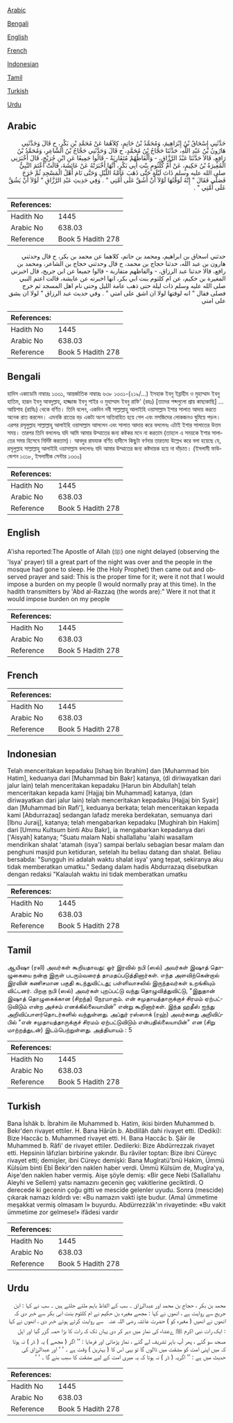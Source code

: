[Arabic](#arabic)

[Bengali](#bengali)

[English](#english)

[French](#french)

[Indonesian](#indonesian)

[Tamil](#tamil)

[Turkish](#turkish)

[Urdu](#urdu)

## Arabic


<div dir="rtl" lang="ar" style={{fontSize:'larger',backgroundColor:'#f8f9fa',padding:20}}>
حَدَّثَنِي إِسْحَاقُ بْنُ إِبْرَاهِيمَ، وَمُحَمَّدُ بْنُ حَاتِمٍ، كِلاَهُمَا عَنْ مُحَمَّدِ بْنِ بَكْرٍ، ح قَالَ وَحَدَّثَنِي هَارُونُ بْنُ عَبْدِ اللَّهِ، حَدَّثَنَا حَجَّاجُ بْنُ مُحَمَّدٍ، ح قَالَ وَحَدَّثَنِي حَجَّاجُ بْنُ الشَّاعِرِ، وَمُحَمَّدُ بْنُ رَافِعٍ، قَالاَ حَدَّثَنَا عَبْدُ الرَّزَّاقِ، - وَأَلْفَاظُهُمْ مُتَقَارِبَةٌ - قَالُوا جَمِيعًا عَنِ ابْنِ جُرَيْجٍ، قَالَ أَخْبَرَنِي الْمُغِيرَةُ بْنُ حَكِيمٍ، عَنْ أُمِّ كُلْثُومٍ بِنْتِ أَبِي بَكْرٍ، أَنَّهَا أَخْبَرَتْهُ عَنْ عَائِشَةَ، قَالَتْ أَعْتَمَ النَّبِيُّ صلى الله عليه وسلم ذَاتَ لَيْلَةٍ حَتَّى ذَهَبَ عَامَّةُ اللَّيْلِ وَحَتَّى نَامَ أَهْلُ الْمَسْجِدِ ثُمَّ خَرَجَ فَصَلَّى فَقَالَ ‏"‏ إِنَّهُ لَوَقْتُهَا لَوْلاَ أَنْ أَشُقَّ عَلَى أُمَّتِي ‏"‏ ‏.‏ وَفِي حَدِيثِ عَبْدِ الرَّزَّاقِ ‏"‏ لَوْلاَ أَنْ يَشُقَّ عَلَى أُمَّتِي ‏"‏ ‏.‏
</div>
<div style={{backgroundColor:'#f8f9fa',padding:20, marginBottom: 10}}><table> <thead> <tr> <th>References:</th> <th></th> </tr> </thead> <tbody><tr><td>Hadith No</td><td>1445</td></tr><tr><td>Arabic No</td><td>638.03</td></tr><tr><td>Reference</td><td>Book 5 Hadith 278</td></tr></tbody></table></div>


<div dir="rtl" lang="ar" style={{fontSize:'larger',backgroundColor:'#f8f9fa',padding:20}}>
حدثني اسحاق بن ابراهيم، ومحمد بن حاتم، كلاهما عن محمد بن بكر، ح قال وحدثني هارون بن عبد الله، حدثنا حجاج بن محمد، ح قال وحدثني حجاج بن الشاعر، ومحمد بن رافع، قالا حدثنا عبد الرزاق، - والفاظهم متقاربة - قالوا جميعا عن ابن جريج، قال اخبرني المغيرة بن حكيم، عن ام كلثوم بنت ابي بكر، انها اخبرته عن عايشة، قالت اعتم النبي صلى الله عليه وسلم ذات ليلة حتى ذهب عامة الليل وحتى نام اهل المسجد ثم خرج فصلى فقال " انه لوقتها لولا ان اشق على امتي " . وفي حديث عبد الرزاق " لولا ان يشق على امتي
</div>
<div style={{backgroundColor:'#f8f9fa',padding:20, marginBottom: 10}}><table> <thead> <tr> <th>References:</th> <th></th> </tr> </thead> <tbody><tr><td>Hadith No</td><td>1445</td></tr><tr><td>Arabic No</td><td>638.03</td></tr><tr><td>Reference</td><td>Book 5 Hadith 278</td></tr></tbody></table></div>

## Bengali


<div dir="ltr" lang="bn" style={{fontSize:'larger',backgroundColor:'#f8f9fa',padding:20}}>
হাদিস একাডেমি নাম্বারঃ ১৩৩১, আন্তর্জাতিক নাম্বারঃ ৬৩৮ ১৩৩১-(২১৯/...) ইসহাক ইবনু ইব্রাহীম ও মুহাম্মাদ ইবনু হাতিম, হারূন ইবনু আবদুল্লাহ, হাজ্জাজ ইবনু শাইর ও মুহাম্মাদ ইবনু রাফি' (রহঃ) [তাদের শব্দগুলো প্রায় কাছাকাছি] ... আয়িশাহ (রাযিঃ) থেকে বর্ণিত। তিনি বলেন, একদিন নবী সাল্লাল্লাহু আলাইহি ওয়াসাল্লাম ইশার সালাত আদায় করতে অনেক রাত করলেন। এমনকি রাতের বড় একটা অংশ অতিবাহিত হয়ে গেল এবং মসজিদের লোকজনও ঘুমিয়ে পড়ল। এরপর রসূলুল্লাহ সাল্লাল্লাহু আলাইহি ওয়াসাল্লাম আসলেন এবং সালাত আদায় করে বললেনঃ এটাই ইশার সালাতের উত্তম সময়। তারপর তিনি বললেনঃ যদি আমি আমার উম্মাতের জন্য কষ্টকর মনে না করতাম (তাহলে এ সময়কে ইশার সালাতের সময় হিসেবে নির্দিষ্ট করতাম)। আবদুর রাযযাক বর্ণিত হাদীসে কিছুটা বর্ণনার তারতম্য উল্লেখ করে বলা হয়েছে যে, রসূলুল্লাহ সাল্লাল্লাহু আলাইহি ওয়াসাল্লাম বললেনঃ যদি আমার উম্মাতের জন্য কষ্টদায়ক হয়ে না দাঁড়াত। (ইসলামী ফাউন্ডেশন ১৩১৮, ইসলামীক সেন্টার ১৩৩০)
</div>
<div style={{backgroundColor:'#f8f9fa',padding:20, marginBottom: 10}}><table> <thead> <tr> <th>References:</th> <th></th> </tr> </thead> <tbody><tr><td>Hadith No</td><td>1445</td></tr><tr><td>Arabic No</td><td>638.03</td></tr><tr><td>Reference</td><td>Book 5 Hadith 278</td></tr></tbody></table></div>

## English


<div dir="ltr" lang="en" style={{fontSize:'larger',backgroundColor:'#f8f9fa',padding:20}}>
A'isha reported:The Apostle of Allah (ﷺ) one night delayed (observing the 'Isya' prayer) till a great part of the night was over and the people in the mosque had gone to sleep. He (the Holy Prophet) then came out and observed prayer and said: This is the proper time for it; were it not that I would impose a burden on my people (I would normally pray at this time). In the hadith transmitters by 'Abd al-Razzaq (the words are):" Were it not that it would impose burden on my people
</div>
<div style={{backgroundColor:'#f8f9fa',padding:20, marginBottom: 10}}><table> <thead> <tr> <th>References:</th> <th></th> </tr> </thead> <tbody><tr><td>Hadith No</td><td>1445</td></tr><tr><td>Arabic No</td><td>638.03</td></tr><tr><td>Reference</td><td>Book 5 Hadith 278</td></tr></tbody></table></div>

## French


<div dir="ltr" lang="fr" style={{fontSize:'larger',backgroundColor:'#f8f9fa',padding:20}}>

</div>
<div style={{backgroundColor:'#f8f9fa',padding:20, marginBottom: 10}}><table> <thead> <tr> <th>References:</th> <th></th> </tr> </thead> <tbody><tr><td>Hadith No</td><td>1445</td></tr><tr><td>Arabic No</td><td>638.03</td></tr><tr><td>Reference</td><td>Book 5 Hadith 278</td></tr></tbody></table></div>

## Indonesian


<div dir="ltr" lang="id" style={{fontSize:'larger',backgroundColor:'#f8f9fa',padding:20}}>
Telah menceritakan kepadaku [Ishaq bin Ibrahim] dan [Muhammad bin Hatim], keduanya dari [Muhammad bin Bakr] katanya, (di diriwayatkan dari jalur lain) telah menceritakan kepadaku [Harun bin Abdullah] telah menceritakan kepada kami [Hajjaj bin Muhammad] katanya, (dan diriwayatkan dari jalur lain) telah menceritakan kepadaku [Hajjaj bin Syair] dan [Muhammad bin Rafi'], keduanya berkata; telah menceritakan kepada kami [Abdurrazaq] sedangan lafadz mereka berdekatan, semuanya dari [Ibnu Juraij], katanya; telah mengabarkan kepadaku [Mughirah bin Hakim] dari [Ummu Kultsum binti Abu Bakr], ia mengabarkan kepadanya dari ['Aisyah] katanya; "Suatu malam Nabi shallallahu 'alaihi wasallam mendirikan shalat 'atamah (isya') sampai berlalu sebagian besar malam dan penghuni masjid pun ketiduran, setelah itu beliau datang dan shalat. Beliau bersabda: "Sungguh ini adalah waktu shalat isya' yang tepat, sekiranya aku tidak memberatkan umatku." Sedang dalam hadis Abdurrazaq disebutkan dengan redaksi "Kalaulah waktu ini tidak memberatkan umatku
</div>
<div style={{backgroundColor:'#f8f9fa',padding:20, marginBottom: 10}}><table> <thead> <tr> <th>References:</th> <th></th> </tr> </thead> <tbody><tr><td>Hadith No</td><td>1445</td></tr><tr><td>Arabic No</td><td>638.03</td></tr><tr><td>Reference</td><td>Book 5 Hadith 278</td></tr></tbody></table></div>

## Tamil


<div dir="ltr" lang="ta" style={{fontSize:'larger',backgroundColor:'#f8f9fa',padding:20}}>
ஆயிஷா (ரலி) அவர்கள் கூறியதாவது: ஓர் இரவில் நபி (ஸல்) அவர்கள் இஷாத் தொழுகையை நன்கு இருள் படரும்வரைத் தாமதப்படுத்தினார்கள். எந்த அளவிற்கென்றால் இரவின் கணிசமான பகுதி கடந்துவிட்டது; பள்ளிவாசலில் இருந்தவர்கள் உறங்கியும் விட்டனர். பிறகு நபி (ஸல்) அவர்கள் புறப்பட்டு வந்து தொழுவித்துவிட்டு, "இதுதான் இஷாத் தொழுகைக்கான (சிறந்த) நேரமாகும். என் சமுதாயத்தாருக்குச் சிரமம் ஏற்பட்டுவிடும் என்ற அச்சம் எனக்கில்லையாயின்" என்று கூறினார்கள். இந்த ஹதீஸ் ஐந்து அறிவிப்பாளர்தொடர்களில் வந்துள்ளது. அப்துர் ரஸ்ஸாக் (ரஹ்) அவர்களது அறிவிப்பில் "என் சமுதாயத்தாருக்குச் சிரமம் ஏற்பட்டுவிடும் என்பதில்லையாயின்" என (சிறு மாற்றத்துடன்) இடம்பெற்றுள்ளது. அத்தியாயம் : 5
</div>
<div style={{backgroundColor:'#f8f9fa',padding:20, marginBottom: 10}}><table> <thead> <tr> <th>References:</th> <th></th> </tr> </thead> <tbody><tr><td>Hadith No</td><td>1445</td></tr><tr><td>Arabic No</td><td>638.03</td></tr><tr><td>Reference</td><td>Book 5 Hadith 278</td></tr></tbody></table></div>

## Turkish


<div dir="ltr" lang="tr" style={{fontSize:'larger',backgroundColor:'#f8f9fa',padding:20}}>
Bana İshâk b. İbrahim ile Muhammed b. Hatim, ikisi birden Muhammed b. Bekr'den rivayet ettiler. H. Bana Hârûn b. Abdillâh dahi rivayet etti. (Dediki): Bize Haccâc b. Muhammed rivayet etti. H. Bana Haccâc b. Şâir ile Muhammed b. Râfi' de rivayet ettiler. Dedilerki: Bize Abdürrezzak rivayet etti. Hepsinin lâfızları birbirine yakındır. Bu râviler toptan: Bize ibni Cüreyc rivayet etti; demişler, ibni Cüreyc demişki: Bana Mugîratü'bnü Hakim, Ümmü Külsüm binti Ebî Bekir'den naklen haber verdi. Ümmü Külsüm de, Mugîra'ya, Aişe'den naklen haber vermiş. Aişe şöyle demiş: «Bir gece Nebi (Sallallahu Aleyhi ve Sellem) yatsı namazını gecenin geç vakitlerine geciktirdi. O derecede ki gecenin çoğu gitti ve mescide gelenler uyudu. Sonra (mescide) çıkarak namazı kıldırdı ve: «Bu namazın vakti işte budur. (Ama) ümmetime meşakkat vermiş olmasam I» buyurdu. Abdürrezzâk'ın rivayetinde: «Bu vakit ümmetime zor gelmese!» ifâdesi vardır
</div>
<div style={{backgroundColor:'#f8f9fa',padding:20, marginBottom: 10}}><table> <thead> <tr> <th>References:</th> <th></th> </tr> </thead> <tbody><tr><td>Hadith No</td><td>1445</td></tr><tr><td>Arabic No</td><td>638.03</td></tr><tr><td>Reference</td><td>Book 5 Hadith 278</td></tr></tbody></table></div>

## Urdu


<div dir="rtl" lang="ur" style={{fontSize:'larger',backgroundColor:'#f8f9fa',padding:20}}>
محمد بن بکر ، حجاج بن محمد اور عبدالرزاق ۔ سب کے الفاظ باہم ملتے جلتے ہیں ۔ سب نے کہا : ابن جریج سے روایت ہے ، انھوں نے کہا : مجھے مغیرہ بن حکیم نے ام کلثوم بنت ابی بکر سے خبر دی کہ انھوں نے انھیں ( مغیرہ کو ) حضرت عائشہ ‌رضی ‌اللہ ‌عنہ ‌ ‌ سے روایت کرتے ہوئے خبر دی ، انھوں نے کہا : ایک رات نبی اکرم ﷺ ےعشاء کی نماز میں دیر کر دی یہاں تک کہ رات کا بڑا حصہ گزر گیا اور اہل مسجد سو گئے ، پھر آپ باہر تشریف لے گئے ، نماز پڑھائی اور فرمایا : ’’ اگر ( مجھے ) یہ ( ڈر ) نہ ہوتا کہ میں اپنی امت کو مشقت میں ڈالوں گا تو یہی اس کا ( بہترین ) وقت ہے ۔ ‘ ‘ اور عبدالرزاق کی حدیث میں ہے : ’’ اگریہ ( ڈر ) نہ ہوتا کہ یہ میری امت کے لیے مشقت کا سبب بنے گا ۔ ‘ ‘
</div>
<div style={{backgroundColor:'#f8f9fa',padding:20, marginBottom: 10}}><table> <thead> <tr> <th>References:</th> <th></th> </tr> </thead> <tbody><tr><td>Hadith No</td><td>1445</td></tr><tr><td>Arabic No</td><td>638.03</td></tr><tr><td>Reference</td><td>Book 5 Hadith 278</td></tr></tbody></table></div>